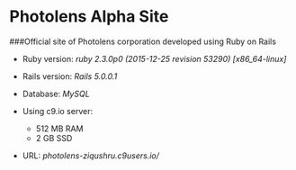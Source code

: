 # Photolens Alpha Site
###Official site of Photolens corporation developed using Ruby on Rails

* Ruby version: _ruby 2.3.0p0 (2015-12-25 revision 53290) [x86_64-linux]_

* Rails version: _Rails 5.0.0.1_

* Database: _MySQL_

* Using c9.io server:
    * 512 MB RAM
    * 2   GB SSD

* URL: _photolens-ziqushru.c9users.io/_